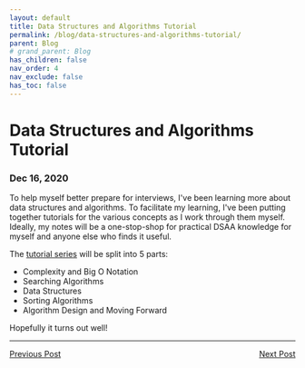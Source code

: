 ```yaml
---
layout: default
title: Data Structures and Algorithms Tutorial
permalink: /blog/data-structures-and-algorithms-tutorial/
parent: Blog
# grand_parent: Blog
has_children: false
nav_order: 4
nav_exclude: false
has_toc: false
---
```


# Data Structures and Algorithms Tutorial
### Dec 16, 2020

To help myself better prepare for interviews, I've been learning more about data structures and algorithms.
To facilitate my learning, I've been putting together tutorials for the various concepts as I work through them myself.
Ideally, my notes will be a one-stop-shop for practical DSAA knowledge for myself and anyone else who finds it useful.

The [tutorial series](/tutorials-cheat-sheets/data-structures-and-algorithms/) will be split into 5 parts:
- Complexity and Big O Notation
- Searching Algorithms
- Data Structures
- Sorting Algorithms
- Algorithm Design and Moving Forward

Hopefully it turns out well!

<hr>
<span style="text-align: left"><a href="/blog/war-and-peace-completion">Previous Post</a></span>
<span style="float: right"><a href="/blog/elite-gardening-squad-pivot">Next Post</a></span>